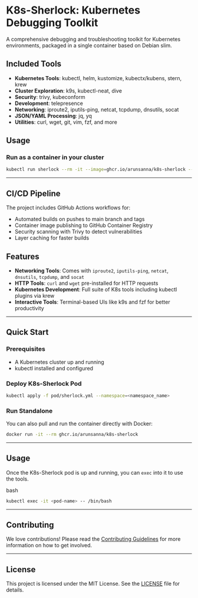 # K8s-Sherlock: Kubernetes Debugging Toolkit

A comprehensive debugging and troubleshooting toolkit for Kubernetes environments, packaged in a single container based on Debian slim.

## Included Tools

- **Kubernetes Tools**: kubectl, helm, kustomize, kubectx/kubens, stern, krew
- **Cluster Exploration**: k9s, kubectl-neat, dive
- **Security**: trivy, kubeconform
- **Development**: telepresence
- **Networking**: iproute2, iputils-ping, netcat, tcpdump, dnsutils, socat
- **JSON/YAML Processing**: jq, yq
- **Utilities**: curl, wget, git, vim, fzf, and more

## Usage

### Run as a container in your cluster

```bash
kubectl run sherlock --rm -it --image=ghcr.io/arunsanna/k8s-sherlock --restart=Never -- bash
```

---

CI/CD Pipeline
--------

The project includes GitHub Actions workflows for:
* Automated builds on pushes to main branch and tags
* Container image publishing to GitHub Container Registry
* Security scanning with Trivy to detect vulnerabilities
* Layer caching for faster builds

Features
--------

* **Networking Tools**: Comes with `iproute2`, `iputils-ping`, `netcat`, `dnsutils`, `tcpdump`, and `socat`
* **HTTP Tools**: `curl` and `wget` pre-installed for HTTP requests
* **Kubernetes Development**: Full suite of K8s tools including kubectl plugins via krew
* **Interactive Tools**: Terminal-based UIs like k9s and fzf for better productivity

---

Quick Start
-----------

### Prerequisites

* A Kubernetes cluster up and running
* kubectl installed and configured

### Deploy K8s-Sherlock Pod

```bash
kubectl apply -f pod/sherlock.yml --namespace=<namespace_name>
```

### Run Standalone

You can also pull and run the container directly with Docker:

```bash
docker run -it --rm ghcr.io/arunsanna/k8s-sherlock
```

---

Usage
-----

Once the K8s-Sherlock pod is up and running, you can `exec` into it to use the tools.

bash

```bash
kubectl exec -it <pod-name> -- /bin/bash
```

---

Contributing
------------

We love contributions! Please read the [Contributing Guidelines](CONTRIBUTING.MD) for more information on how to get involved.

---

License
-------

This project is licensed under the MIT License. See the [LICENSE](LICENSE) file for details.

